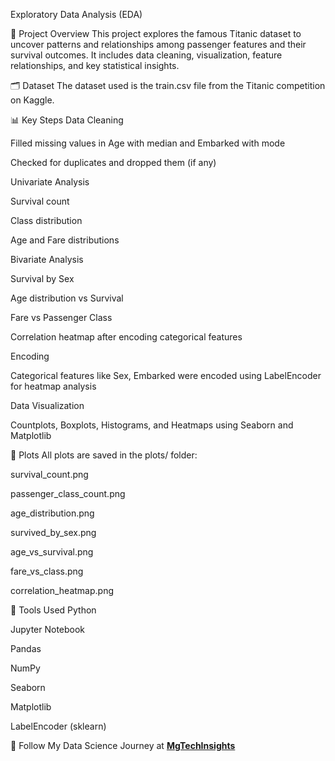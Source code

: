 Exploratory Data Analysis (EDA)

📌 Project Overview
This project explores the famous Titanic dataset to uncover patterns and relationships among passenger features and their survival outcomes. It includes data cleaning, visualization, feature relationships, and key statistical insights.

🗂 Dataset
The dataset used is the train.csv file from the Titanic competition on Kaggle.

📊 Key Steps
Data Cleaning

Filled missing values in Age with median and Embarked with mode

Checked for duplicates and dropped them (if any)

Univariate Analysis

Survival count

Class distribution

Age and Fare distributions

Bivariate Analysis

Survival by Sex

Age distribution vs Survival

Fare vs Passenger Class

Correlation heatmap after encoding categorical features

Encoding

Categorical features like Sex, Embarked were encoded using LabelEncoder for heatmap analysis

Data Visualization

Countplots, Boxplots, Histograms, and Heatmaps using Seaborn and Matplotlib

📸 Plots
All plots are saved in the plots/ folder:

survival_count.png

passenger_class_count.png

age_distribution.png

survived_by_sex.png

age_vs_survival.png

fare_vs_class.png

correlation_heatmap.png

🧰 Tools Used
Python

Jupyter Notebook

Pandas

NumPy

Seaborn

Matplotlib

LabelEncoder (sklearn)

🔗 Follow My Data Science Journey at **[MgTechInsights](https://mgtechinsights.framer.website)**  